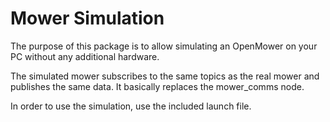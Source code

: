 # Mower Simulation

The purpose of this package is to allow simulating an OpenMower on your PC without any additional hardware.

The simulated mower subscribes to the same topics as the real mower and publishes the same data. It basically replaces the mower_comms node.

In order to use the simulation, use the included launch file.
